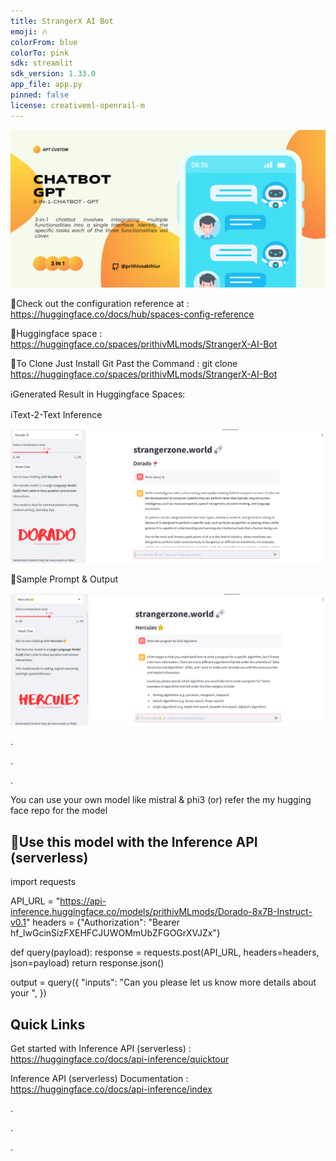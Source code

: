 ```yaml
---
title: StrangerX AI Bot
emoji: 🔥
colorFrom: blue
colorTo: pink
sdk: streamlit
sdk_version: 1.33.0
app_file: app.py
pinned: false
license: creativeml-openrail-m
---
```


![alt text](assets/13.png)

🚀Check out the configuration reference at : https://huggingface.co/docs/hub/spaces-config-reference

🚀Huggingface space : https://huggingface.co/spaces/prithivMLmods/StrangerX-AI-Bot

🚀To Clone Just Install Git Past the Command : git clone https://huggingface.co/spaces/prithivMLmods/StrangerX-AI-Bot

ℹ️Generated Result in Huggingface Spaces:

ℹ️Text-2-Text Inference

![alt text](assets/1.png)

🔮Sample Prompt & Output

![alt text](assets/2.png)


.

.

.

You can use your own model like mistral & phi3 (or) refer the my hugging face repo for the model 


## 🥤Use this model with the Inference API (serverless)


import requests

API_URL = "https://api-inference.huggingface.co/models/prithivMLmods/Dorado-8x7B-Instruct-v0.1"
headers = {"Authorization": "Bearer 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"}

def query(payload):
	response = requests.post(API_URL, headers=headers, json=payload)
	return response.json()
	
output = query({
	"inputs": "Can you please let us know more details about your ",
})

## Quick Links

Get started with Inference API (serverless) : https://huggingface.co/docs/api-inference/quicktour

Inference API (serverless) Documentation : https://huggingface.co/docs/api-inference/index

.

.

.


